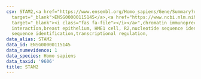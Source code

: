 ```yaml
---
csv: STAM2,<a href="https://www.ensembl.org/Homo_sapiens/Gene/Summary?db=core;g=ENSG00000115145"
  target="_blank">ENSG00000115145</a>,<a href="https://www.ncbi.nlm.nih.gov/pubmed/22863008"
  target="_blank"><i class="fas fa-file"></i></a>",chromatin immunoprecipitation assay,direct
  interaction,breast epithelium, HME1 cell, R2,nucleotide sequence identification,nucleotide
  sequence identification,transcriptional regulation,
data_alias: STAM2
data_id: ENSG00000115145
data_numevidence: 1
data_species: Homo sapiens
data_taxid: '9606'
title: STAM2
---
```

